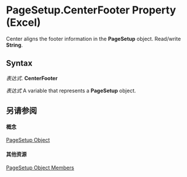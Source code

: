 
# PageSetup.CenterFooter Property (Excel)

Center aligns the footer information in the  **PageSetup** object. Read/write **String**.


## Syntax

 _表达式_. **CenterFooter**

 _表达式_ A variable that represents a **PageSetup** object.


## 另请参阅


#### 概念


[PageSetup Object](2fd22df9-5987-f723-04a9-9a3f2e84ac81.md)
#### 其他资源


[PageSetup Object Members](http://msdn.microsoft.com/library/feabe079-cb03-f560-6032-88f5585ec8a8%28Office.15%29.aspx)